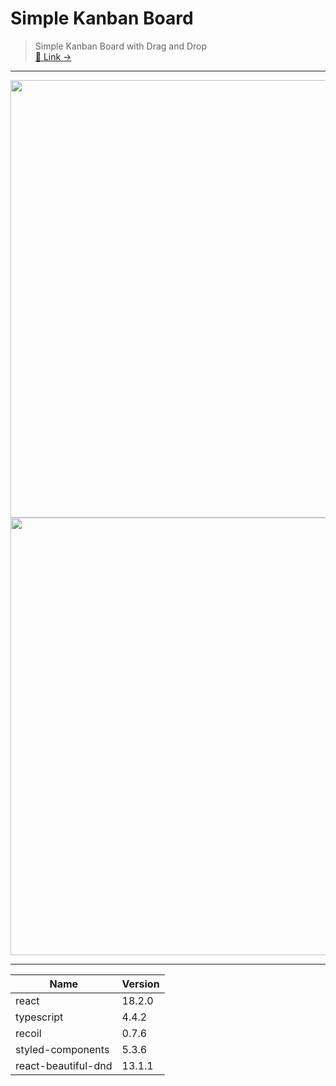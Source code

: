# Simple Kanban Board

> Simple Kanban Board with Drag and Drop  
> [🔗 Link &rarr;](https://nujeyh.github.io/simple-kanban-board)

---

<img src="https://user-images.githubusercontent.com/102746846/201950376-ed91682a-72ee-4068-ae80-fdf9643945f4.gif" width="700"/>
<img src="https://user-images.githubusercontent.com/102746846/201951666-2f0685a6-6615-4f0a-910f-2a6eef0e77b2.gif" width="700"/>

---

| Name                | Version |
| ------------------- | ------- |
| react               | 18.2.0  |
| typescript          | 4.4.2   |
| recoil              | 0.7.6   |
| styled-components   | 5.3.6   |
| react-beautiful-dnd | 13.1.1  |
